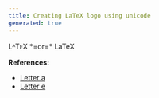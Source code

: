 ```yaml
---
title: Creating LaTeX logo using unicode
generated: true
---
```


<div markdown="1" class="ans">
<serif>LᴬTᴇX</serif>
*=or=*
LaTeX
</div>

**References:**
- [Letter a](https://static.uni-graz.at/fileadmin/_Persoenliche_Webseite/vollmann_ralf/Computersachen/uni_letter_a.html)
- [Letter e](https://static.uni-graz.at/fileadmin/_Persoenliche_Webseite/vollmann_ralf/Computersachen/uni_letter_e.html)
